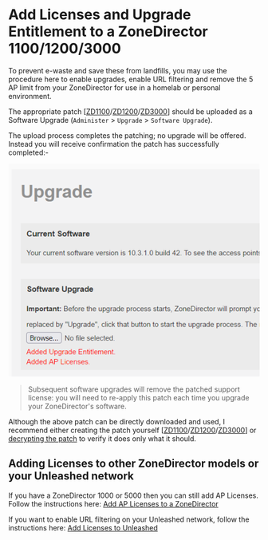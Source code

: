 # Add Licenses and Upgrade Entitlement to a ZoneDirector 1100/1200/3000

To prevent e-waste and save these from landfills, you may use the procedure here to enable upgrades, enable URL filtering and remove the 5 AP limit from your ZoneDirector for use in a homelab or personal environment.

The appropriate patch [[ZD1100](../images/zd1100.licenses.patch.img)/[ZD1200](../images/zd1200.licenses.patch.img)/[ZD3000](../images/zd3000.licenses.patch.img)] should be uploaded as a Software Upgrade (`Administer` > `Upgrade` > `Software Upgrade`).

The upload process completes the patching; no upgrade will be offered. Instead you will receive confirmation the patch has successfully completed:-

![](../images/Support_And_Licenses_1031.png)

>Subsequent software upgrades will remove the patched support license: you will need to re-apply this patch each time you upgrade your ZoneDirector's software.

Although the above patch can be directly downloaded and used, I recommend either creating the patch yourself [[ZD1100](../Scripts/create_zd1100_licenses_patch.sh)/[ZD1200](../Scripts/create_zd1200_licenses_patch.sh)/[ZD3000](../Scripts/create_zd3000_licenses_patch.sh)] or [decrypting the patch](DecryptRuckusBackups.md) to verify it does only what it should.

## Adding Licenses to other ZoneDirector models or your Unleashed network

If you have a ZoneDirector 1000 or 5000 then you can still add AP Licenses.  
Follow the instructions here: [Add AP Licenses to a ZoneDirector](ZDAddLicenses.md)

If you want to enable URL filtering on your Unleashed network, follow the instructions here: [Add Licenses to Unleashed](UnleashedAddLicenses.md)
